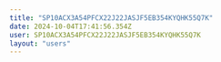 ```yaml
---
title: "SP10ACX3A54PFCX22J22JASJF5EB354KYQHK55Q7K"
date: 2024-10-04T17:41:56.354Z
user: SP10ACX3A54PFCX22J22JASJF5EB354KYQHK55Q7K
layout: "users"
---
```

    